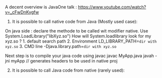 

A decent overview is JavaOne talk :
https://www.youtube.com/watch?v=_cFwDnKvgfw

1. It is possible to call native code from Java (Mostly used case):

On java side :
  declare the methode to be called wit modifier native.
  Use System.LoadLibrary("libXyz.so")
    How will System.loadlibrary look for my xyz.so ?
      1. default search path
      2. Environment LD_LIBRARY_PATH=`dir with xyz.so`
      3. CMD line -Djava.library.path=`dir with xyz.so`
      
  Next step is to compile your java code using javac
  javac MyApp.java
  javah -jni myApp // generates headers to be used in native proj
  
  



2. It is possible to call Java code from native (rarely used):

